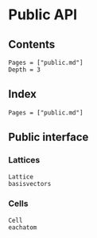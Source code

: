 # Public API

## Contents

```@contents
Pages = ["public.md"]
Depth = 3
```

## Index

```@index
Pages = ["public.md"]
```

## Public interface

### Lattices

```@docs
Lattice
basisvectors
```

### Cells

```@docs
Cell
eachatom
```
